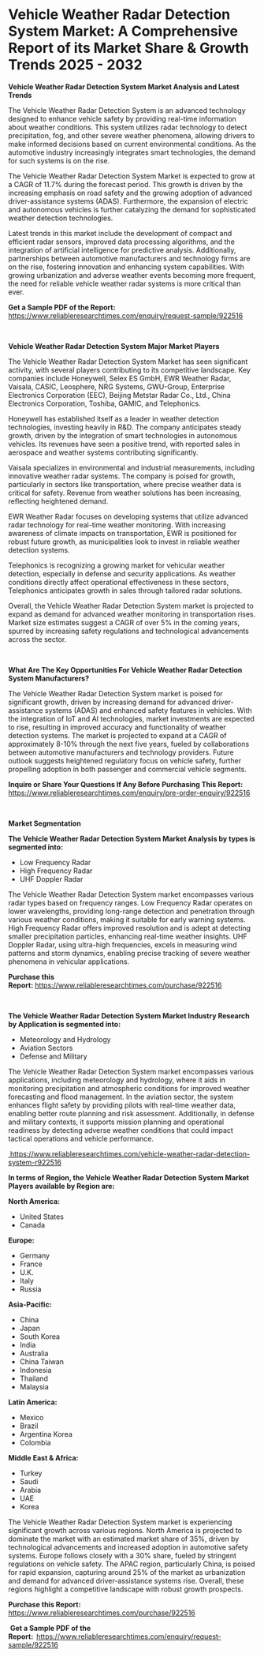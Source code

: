 <p><h1>Vehicle Weather Radar Detection System Market: A Comprehensive Report of its Market Share & Growth Trends 2025 - 2032</h1></p><p><strong>Vehicle Weather Radar Detection System Market Analysis and Latest Trends</strong></p>
<p><p>The Vehicle Weather Radar Detection System is an advanced technology designed to enhance vehicle safety by providing real-time information about weather conditions. This system utilizes radar technology to detect precipitation, fog, and other severe weather phenomena, allowing drivers to make informed decisions based on current environmental conditions. As the automotive industry increasingly integrates smart technologies, the demand for such systems is on the rise.</p><p>The Vehicle Weather Radar Detection System Market is expected to grow at a CAGR of 11.7% during the forecast period. This growth is driven by the increasing emphasis on road safety and the growing adoption of advanced driver-assistance systems (ADAS). Furthermore, the expansion of electric and autonomous vehicles is further catalyzing the demand for sophisticated weather detection technologies.</p><p>Latest trends in this market include the development of compact and efficient radar sensors, improved data processing algorithms, and the integration of artificial intelligence for predictive analysis. Additionally, partnerships between automotive manufacturers and technology firms are on the rise, fostering innovation and enhancing system capabilities. With growing urbanization and adverse weather events becoming more frequent, the need for reliable vehicle weather radar systems is more critical than ever.</p></p>
<p><strong>Get a Sample PDF of the Report:&nbsp;</strong> <a href="https://www.reliableresearchtimes.com/enquiry/request-sample/922516?utm_campaign=2264&utm_medium=2&utm_source=Github&utm_content=ia&utm_term=18042025&utm_id=vehicle-weather-radar-detection-system">https://www.reliableresearchtimes.com/enquiry/request-sample/922516</a></p>
<p>&nbsp;</p>
<p><strong>Vehicle Weather Radar Detection System Major Market Players</strong></p>
<p><p>The Vehicle Weather Radar Detection System Market has seen significant activity, with several players contributing to its competitive landscape. Key companies include Honeywell, Selex ES GmbH, EWR Weather Radar, Vaisala, CASIC, Leosphere, NRG Systems, GWU-Group, Enterprise Electronics Corporation (EEC), Beijing Metstar Radar Co., Ltd., China Electronics Corporation, Toshiba, GAMIC, and Telephonics.</p><p>Honeywell has established itself as a leader in weather detection technologies, investing heavily in R&D. The company anticipates steady growth, driven by the integration of smart technologies in autonomous vehicles. Its revenues have seen a positive trend, with reported sales in aerospace and weather systems contributing significantly.</p><p>Vaisala specializes in environmental and industrial measurements, including innovative weather radar systems. The company is poised for growth, particularly in sectors like transportation, where precise weather data is critical for safety. Revenue from weather solutions has been increasing, reflecting heightened demand.</p><p>EWR Weather Radar focuses on developing systems that utilize advanced radar technology for real-time weather monitoring. With increasing awareness of climate impacts on transportation, EWR is positioned for robust future growth, as municipalities look to invest in reliable weather detection systems.</p><p>Telephonics is recognizing a growing market for vehicular weather detection, especially in defense and security applications. As weather conditions directly affect operational effectiveness in these sectors, Telephonics anticipates growth in sales through tailored radar solutions.</p><p>Overall, the Vehicle Weather Radar Detection System market is projected to expand as demand for advanced weather monitoring in transportation rises. Market size estimates suggest a CAGR of over 5% in the coming years, spurred by increasing safety regulations and technological advancements across the sector.</p></p>
<p>&nbsp;</p>
<p><strong>What Are The Key Opportunities For Vehicle Weather Radar Detection System Manufacturers?</strong></p>
<p><p>The Vehicle Weather Radar Detection System market is poised for significant growth, driven by increasing demand for advanced driver-assistance systems (ADAS) and enhanced safety features in vehicles. With the integration of IoT and AI technologies, market investments are expected to rise, resulting in improved accuracy and functionality of weather detection systems. The market is projected to expand at a CAGR of approximately 8-10% through the next five years, fueled by collaborations between automotive manufacturers and technology providers. Future outlook suggests heightened regulatory focus on vehicle safety, further propelling adoption in both passenger and commercial vehicle segments.</p></p>
<p><strong>Inquire or Share Your Questions If Any Before Purchasing This Report:</strong> <a href="https://www.reliableresearchtimes.com/enquiry/pre-order-enquiry/922516?utm_campaign=2264&utm_medium=2&utm_source=Github&utm_content=ia&utm_term=18042025&utm_id=vehicle-weather-radar-detection-system">https://www.reliableresearchtimes.com/enquiry/pre-order-enquiry/922516</a></p>
<p>&nbsp;</p>
<p><strong>Market Segmentation</strong></p>
<p><strong>The Vehicle Weather Radar Detection System Market Analysis by types is segmented into:</strong></p>
<p><ul><li>Low Frequency Radar</li><li>High Frequency Radar</li><li>UHF Doppler Radar</li></ul></p>
<p><p>The Vehicle Weather Radar Detection System market encompasses various radar types based on frequency ranges. Low Frequency Radar operates on lower wavelengths, providing long-range detection and penetration through various weather conditions, making it suitable for early warning systems. High Frequency Radar offers improved resolution and is adept at detecting smaller precipitation particles, enhancing real-time weather insights. UHF Doppler Radar, using ultra-high frequencies, excels in measuring wind patterns and storm dynamics, enabling precise tracking of severe weather phenomena in vehicular applications.</p></p>
<p><strong>Purchase this Report:&nbsp;</strong><a href="https://www.reliableresearchtimes.com/purchase/922516?utm_campaign=2264&utm_medium=2&utm_source=Github&utm_content=ia&utm_term=18042025&utm_id=vehicle-weather-radar-detection-system">https://www.reliableresearchtimes.com/purchase/922516</a></p>
<p>&nbsp;</p>
<p><strong>The Vehicle Weather Radar Detection System Market Industry Research by Application is segmented into:</strong></p>
<p><ul><li>Meteorology and Hydrology</li><li>Aviation Sectors</li><li>Defense and Military</li></ul></p>
<p><p>The Vehicle Weather Radar Detection System market encompasses various applications, including meteorology and hydrology, where it aids in monitoring precipitation and atmospheric conditions for improved weather forecasting and flood management. In the aviation sector, the system enhances flight safety by providing pilots with real-time weather data, enabling better route planning and risk assessment. Additionally, in defense and military contexts, it supports mission planning and operational readiness by detecting adverse weather conditions that could impact tactical operations and vehicle performance.</p></p>
<p><a href="https://www.reliableresearchtimes.com/vehicle-weather-radar-detection-system-r922516?utm_campaign=2264&utm_medium=2&utm_source=Github&utm_content=ia&utm_term=18042025&utm_id=vehicle-weather-radar-detection-system">&nbsp;https://www.reliableresearchtimes.com/vehicle-weather-radar-detection-system-r922516</a></p>
<p><strong>In terms of Region, the Vehicle Weather Radar Detection System Market Players available by Region are:</strong></p>
<p>
    <p> <strong> North America: </strong>
        <ul>
            <li>United States</li>
            <li>Canada</li>
        </ul>
        </p> 
    <p> <strong> Europe: </strong>
        <ul>
            <li>Germany</li>
            <li>France</li>
            <li>U.K.</li>
            <li>Italy</li>
            <li>Russia</li>
        </ul>
        </p> 
    <p> <strong> Asia-Pacific: </strong>
        <ul>
            <li>China</li>
            <li>Japan</li>
            <li>South Korea</li>
            <li>India</li>
            <li>Australia</li>
            <li>China Taiwan</li>
            <li>Indonesia</li>
            <li>Thailand</li>
            <li>Malaysia</li>
        </ul>
        </p> 
    <p> <strong> Latin America: </strong>
        <ul>
            <li>Mexico</li>
            <li>Brazil</li>
            <li>Argentina Korea</li>
            <li>Colombia</li>
        </ul>
        </p> 
    <p> <strong> Middle East & Africa: </strong>
        <ul>
            <li>Turkey</li>
            <li>Saudi</li>
            <li>Arabia</li>
            <li>UAE</li>
            <li>Korea</li>
        </ul>
    </p>
    </p>
<p><p>The Vehicle Weather Radar Detection System market is experiencing significant growth across various regions. North America is projected to dominate the market with an estimated market share of 35%, driven by technological advancements and increased adoption in automotive safety systems. Europe follows closely with a 30% share, fueled by stringent regulations on vehicle safety. The APAC region, particularly China, is poised for rapid expansion, capturing around 25% of the market as urbanization and demand for advanced driver-assistance systems rise. Overall, these regions highlight a competitive landscape with robust growth prospects.</p></p>
<p><strong>Purchase this Report: </strong><a href="https://www.reliableresearchtimes.com/purchase/922516?utm_campaign=2264&utm_medium=2&utm_source=Github&utm_content=ia&utm_term=18042025&utm_id=vehicle-weather-radar-detection-system">https://www.reliableresearchtimes.com/purchase/922516</a></p>
<p>&nbsp;<strong>Get a Sample PDF of the Report:&nbsp;&nbsp;</strong><a href="https://www.reliableresearchtimes.com/enquiry/request-sample/922516?utm_campaign=2264&utm_medium=2&utm_source=Github&utm_content=ia&utm_term=18042025&utm_id=vehicle-weather-radar-detection-system">https://www.reliableresearchtimes.com/enquiry/request-sample/922516</a></p>
<p><strong></strong></p>
<p><p></p><p></p><p></p></p>